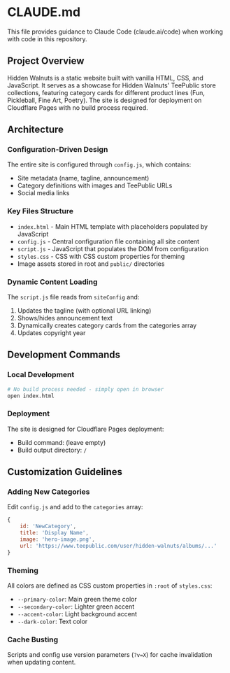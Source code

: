 # CLAUDE.md

This file provides guidance to Claude Code (claude.ai/code) when working with code in this repository.

## Project Overview

Hidden Walnuts is a static website built with vanilla HTML, CSS, and JavaScript. It serves as a showcase for Hidden Walnuts' TeePublic store collections, featuring category cards for different product lines (Fun, Pickleball, Fine Art, Poetry). The site is designed for deployment on Cloudflare Pages with no build process required.

## Architecture

### Configuration-Driven Design
The entire site is configured through `config.js`, which contains:
- Site metadata (name, tagline, announcement)
- Category definitions with images and TeePublic URLs
- Social media links

### Key Files Structure
- `index.html` - Main HTML template with placeholders populated by JavaScript
- `config.js` - Central configuration file containing all site content
- `script.js` - JavaScript that populates the DOM from configuration
- `styles.css` - CSS with CSS custom properties for theming
- Image assets stored in root and `public/` directories

### Dynamic Content Loading
The `script.js` file reads from `siteConfig` and:
1. Updates the tagline (with optional URL linking)
2. Shows/hides announcement text
3. Dynamically creates category cards from the categories array
4. Updates copyright year

## Development Commands

### Local Development
```bash
# No build process needed - simply open in browser
open index.html
```

### Deployment
The site is designed for Cloudflare Pages deployment:
- Build command: (leave empty)
- Build output directory: `/`

## Customization Guidelines

### Adding New Categories
Edit `config.js` and add to the `categories` array:
```javascript
{
    id: 'NewCategory',
    title: 'Display Name',
    image: 'hero-image.png',
    url: 'https://www.teepublic.com/user/hidden-walnuts/albums/...'
}
```

### Theming
All colors are defined as CSS custom properties in `:root` of `styles.css`:
- `--primary-color`: Main green theme color
- `--secondary-color`: Lighter green accent
- `--accent-color`: Light background accent
- `--dark-color`: Text color

### Cache Busting
Scripts and config use version parameters (`?v=X`) for cache invalidation when updating content.